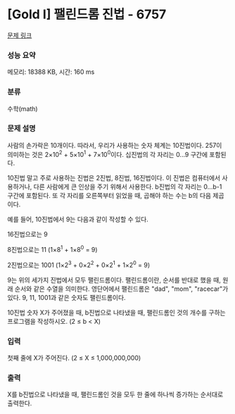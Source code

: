 # [Gold I] 팰린드롬 진법 - 6757 

[문제 링크](https://www.acmicpc.net/problem/6757) 

### 성능 요약

메모리: 18388 KB, 시간: 160 ms

### 분류

수학(math)

### 문제 설명

<p>사람의 손가락은 10개이다. 따라서, 우리가 사용하는 숫자 체계는 10진법이다. 257이 의미하는 것은 2×10<sup>2</sup> + 5×10<sup>1</sup> + 7×10<sup>0</sup>이다. 십진법의 각 자리는 0...9 구간에 포함된다.</p>

<p>10진법 말고 주로 사용하는 진법은 2진법, 8진법, 16진법이다. 이 진법은 컴퓨터에서 사용하거나, 다른 사람에게 큰 인상을 주기 위해서 사용한다. b진법의 각 자리는 0...b-1 구간에 포함된다. 또 각 자리를 오른쪽부터 읽었을 때, 곱해야 하는 수는 b의 다음 제곱이다.</p>

<p>예를 들어, 10진법에서 9는 다음과 같이 작성할 수 있다.</p>

<p>16진법으로는 9</p>

<p>8진법으로는 11 (1×8<sup>1</sup> + 1×8<sup>0</sup> = 9)</p>

<p>2진법으로는 1001 (1×2<sup>3</sup> + 0×2<sup>2</sup> + 0×2<sup>1</sup> + 1×2<sup>0</sup> = 9)</p>

<p>9는 위의 세가지 진법에서 모두 팰린드롬이다. 팰린드롬이란, 순서를 반대로 했을 때, 원래 순서와 같은 수열을 의미한다. 영단어에서 팰린드롬은 "dad", "mom", "racecar"가 있다. 9, 11, 1001과 같은 숫자도 팰린드롬이다.</p>

<p>10진법 숫자 X가 주어졌을 때, b진법으로 나타냈을 때, 팰린드롬인 것의 개수를 구하는 프로그램을 작성하시오. (2 ≤ b < X)</p>

### 입력 

 <p>첫째 줄에 X가 주어진다. (2 ≤ X ≤ 1,000,000,000)</p>

### 출력 

 <p>X를 b진법으로 나타냈을 때, 팰린드롬인 것을 모두 한 줄에 하나씩 증가하는 순서대로 출력한다.</p>

